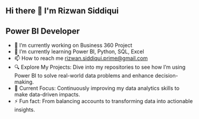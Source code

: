 ## Hi there 👋 I'm Rizwan Siddiqui
## Power BI Developer

- 🔭 I’m currently working on Business 360 Project
- 🌱 I’m currently learning Power BI, Python, SQL, Excel
- 📫 How to reach me rizwan.siddiqui.prime@gmail.com
- 🔍 Explore My Projects: Dive into my repositories to see how I’m using Power BI to solve real-world data problems and enhance decision-making.
- 🌱 Current Focus: Continuously improving my data analytics skills to make data-driven impacts.
- ⚡ Fun fact: From balancing accounts to transforming data into actionable insights.

